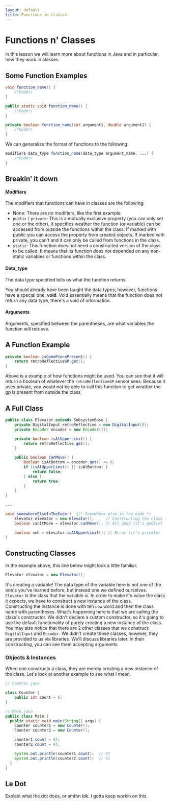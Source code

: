 ```yaml
---
layout: default
title: Functions in classes
---
```

# Functions n' Classes
In this lesson we will learn more about functions in Java and in particular, how they work in classes.
## Some Function Examples
```java
void function_name() {
    /*Code*/
}

public static void function_name() {
    /*Code*/
}

private boolean function_name(int argument1, double argument2) {
    /*Code*/
}
```
We can generalize the format of functions to the following:
```java
modifiers data_type function_name(data_type argument_name, ...) {
    /*Code*/
}
```
## Breakin' it down
#### Modifiers
The modifiers that functions can have in classes are the following:
- None: There are no modifiers, like the first example
- `public` / `private`: This is a mutually exclusive property (you can only set one or the other), it specifies weather the function (or variable) can be accessed from outside the functions within the class. If marked with public you can access the property from created objects. If marked with private, you can't and it can only be called from functions in the class.
- `static`: This function does not need a constructed version of the class to be called. It means that its function does not depended on any non-static variables or functions within the class.

#### Data_type
The data type specified tells us what the function returns.

You should already have been taught the data types; however, functions have a special one, __void__.
Void essentially means that the function does not return any data type, there's a void of information.

#### Arguments
Arguments, specified between the parentheses, are what variables the function will retrieve.

## A Function Example
```java
private boolean isGamePiecePresent() {
    return retroReflectiveGP.get();
}
```
Above is a example of how functions might be used. You can see that it will return a boolean of whatever the `retroReflectiveGP` sensor sees. Because it uses private, you would not be able to call this function to get weather the gp is present from outside the class.

## A Full Class
```java
public class Elevator extends SubsystemBase {
    private DigitalInput retroReflective = new DigitalInput(0);
    private Encoder encoder = new Encoder(1);

    private boolean isAtUpperLimit() {
        return retroReflective.get();
    }

    public boolean canMove() {
        boolean isAtBottom = encoder.get() <= 0;
        if (isAtUpperLimit() || isAtBottom) {
            return false;
        } else {
            return true;
        }
    }
}

...

void somewhereElseInTheCode()  {/* Somewhere else in the code */
    Elevator elevator = new Elevator();     // Constructing the class (we'll get there in a sec)
    boolean canItMove = elevator.canMove(); // All good (it's public)

    boolean smh = elevator.isAtUpperLimit(); // Error (it's private)
}
```
## Constructing Classes
In the example above, this line below might look a little familiar. 
```java
Elevator elevator = new Elevator();
```
It's creating a variable! The data type of the variable here is not one of the one's you've learned before, but instead one we defined ourselves. `Elevator` is the class that the variable is. In order to make it's value the class it expects, we have to construct a new instance of the class.   
Constructing the instance is done with teh `new` word and then the class name with parentheses. What's happening here is that we are calling the class's constructor. We didn't declare a custom constructor, so it's going to use the default functionality of purely creating a new instance of the class.  
You may also notice that there are 2 other classes that we construct: `DigitalInput` and `Encoder`. We didn't create those classes, however, they are provided to us via libraries. We'll discuss libraries later. In their constructing, you can see them accepting arguments. 

### Objects & Instances
When one constructs a class, they are merely creating a new instance of the class. Let's look at another example to see what I mean.
```java
// Counter.java

class Counter {
    public int count = 0;
}

// Main.java
public class Main {
  public static void main(String[] args) {
    Counter counter1 = new Counter();
    Counter counter2 = new Counter();

    counter1.count = 67;
    counter2.count = 41;

    System.out.println(counter1.count);  // 67
    System.out.println(counter2.count);  // 41
  }
}
```

## Le Dot
Explain what the dot does, or smthn idk. I gotta keep workin on this.
